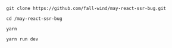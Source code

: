 `git clone https://github.com/fall-wind/may-react-ssr-bug.git`

`cd /may-react-ssr-bug`

`yarn` 

`yarn run dev`